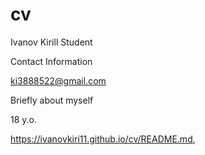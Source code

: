 # cv
Ivanov Kirill
Student

Contact Information

ki3888522@gmail.com

Briefly about myself

18 y.o. 

https://ivanovkiri11.github.io/cv/README.md,
